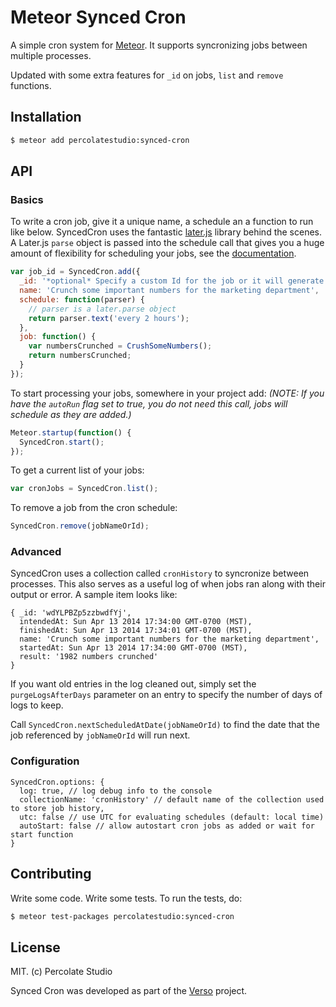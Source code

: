 # Meteor Synced Cron

A simple cron system for [Meteor](http://meteor.com). It supports syncronizing jobs between multiple processes.

Updated with some extra features for `_id` on jobs, `list` and `remove` functions.

## Installation

``` sh
$ meteor add percolatestudio:synced-cron
```

## API

### Basics

To write a cron job, give it a unique name, a schedule an a function to run like below. SyncedCron uses the fantastic [later.js](http://bunkat.github.io/later/) library behind the scenes. A Later.js `parse` object is passed into the schedule call that gives you a huge amount of flexibility for scheduling your jobs, see the [documentation](http://bunkat.github.io/later/parsers.html#overview). 

``` javascript
var job_id = SyncedCron.add({
  _id: '*optional* Specify a custom Id for the job or it will generate one (used for removing job)',
  name: 'Crunch some important numbers for the marketing department',
  schedule: function(parser) {
    // parser is a later.parse object
    return parser.text('every 2 hours');
  }, 
  job: function() {
    var numbersCrunched = CrushSomeNumbers();
    return numbersCrunched;
  }
});
```

To start processing your jobs, somewhere in your project add: *(NOTE: If you have the `autoRun` flag set to true, you do not need this call, jobs will schedule as they are added.)*

``` javascript
Meteor.startup(function() {
  SyncedCron.start();
});
```

To get a current list of your jobs:

``` javascript
var cronJobs = SyncedCron.list();
```

To remove a job from the cron schedule:

``` javascript
SyncedCron.remove(jobNameOrId);
```

### Advanced

SyncedCron uses a collection called `cronHistory` to syncronize between processes. This also serves as a useful log of when jobs ran along with their output or error. A sample item looks like:

```
{ _id: 'wdYLPBZp5zzbwdfYj',
  intendedAt: Sun Apr 13 2014 17:34:00 GMT-0700 (MST),
  finishedAt: Sun Apr 13 2014 17:34:01 GMT-0700 (MST),
  name: 'Crunch some important numbers for the marketing department',
  startedAt: Sun Apr 13 2014 17:34:00 GMT-0700 (MST),
  result: '1982 numbers crunched'
}
```

If you want old entries in the log cleaned out, simply set the `purgeLogsAfterDays`
parameter on an entry to specify the number of days of logs to keep.

Call `SyncedCron.nextScheduledAtDate(jobNameOrId)` to find the date that the job
referenced by `jobNameOrId` will run next.

### Configuration

```
SyncedCron.options: {
  log: true, // log debug info to the console
  collectionName: 'cronHistory' // default name of the collection used to store job history,
  utc: false // use UTC for evaluating schedules (default: local time)
  autoStart: false // allow autostart cron jobs as added or wait for start function
}
```


## Contributing

Write some code. Write some tests. To run the tests, do:

``` sh
$ meteor test-packages percolatestudio:synced-cron
```

## License 

MIT. (c) Percolate Studio

Synced Cron was developed as part of the [Verso](http://versoapp.com) project.
